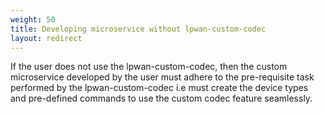 ```yaml
---
weight: 50
title: Developing microservice without lpwan-custom-codec
layout: redirect
---
```


If the user does not use the lpwan-custom-codec, then the custom microservice developed by the user must adhere to the pre-requisite task performed by the lpwan-custom-codec i.e must create the device types and pre-defined commands to use the custom codec feature seamlessly. 